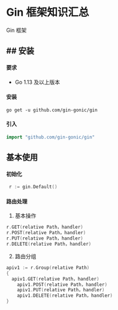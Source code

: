 # Gin 框架知识汇总




Gin 框架

<!--more-->



## ## 安装

#### 要求

- Go 1.13 及以上版本

#### 安装

```shell
go get -u github.com/gin-gonic/gin
```



#### 引入

```go
import "github.com/gin-gonic/gin"
```



## 基本使用



#### 初始化

```go
 r := gin.Default()
```



#### 路由处理

1. 基本操作

```go
r.GET(relative Path，handler)
r.POST(relative Path，handler)
r.PUT(relative Path，handler)
r.DELETE(relative Path，handler)
```

2. 路由分组

```go
apiv1 := r.Group(relative Path)
{
  apiv1.GET(relative Path，handler)
	apiv1.POST(relative Path，handler)
	apiv1.PUT(relative Path，handler)
	apiv1.DELETE(relative Path，handler)
}
```




